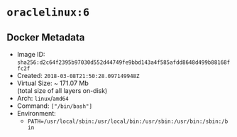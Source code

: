 # `oraclelinux:6`

## Docker Metadata

- Image ID: `sha256:d2c64f2395b97030d552d44749fe9bbd143a4f585afdd8648d499b88168ffc2f`
- Created: `2018-03-08T21:50:28.097149948Z`
- Virtual Size: ~ 171.07 Mb  
  (total size of all layers on-disk)
- Arch: `linux`/`amd64`
- Command: `["/bin/bash"]`
- Environment:
  - `PATH=/usr/local/sbin:/usr/local/bin:/usr/sbin:/usr/bin:/sbin:/bin`
